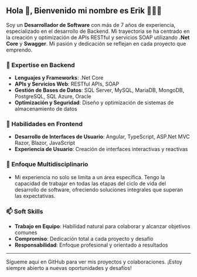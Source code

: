 ## Hola 👋, Bienvenido mi nombre es Erik 👨🏻‍💻
Soy un **Desarrollador de Software** con más de 7 años de experiencia, especializado en el desarrollo de Backend. Mi trayectoria se ha centrado en la creación y optimización de APIs RESTful y servicios SOAP utilizando **.Net Core** y **Swagger**. Mi pasión y dedicación se reflejan en cada proyecto que emprendo.

### 🚀 Expertise en Backend
- **Lenguajes y Frameworks**: .Net Core
- **APIs y Servicios Web**: RESTful APIs, SOAP
- **Gestión de Bases de Datos**: SQL Server, MySQL, MariaDB, MongoDB, PostgreSQL, SQL Azure, Oracle
- **Optimización y Seguridad**: Diseño y optimización de sistemas de almacenamiento de datos

### 🌱 Habilidades en Frontend
- **Desarrollo de Interfaces de Usuario**: Angular, TypeScript, ASP.Net MVC Razor, Blazor, JavaScript
- **Experiencia de Usuario**: Creación de interfaces interactivas y reactivas

### 🤝 Enfoque Multidisciplinario
- Mi experiencia no solo se limita a un área específica. Tengo la capacidad de trabajar en todas las etapas del ciclo de vida del desarrollo de software, ofreciendo soluciones integrales que superan las expectativas.

### 📫 Soft Skills
- **Trabajo en Equipo**: Habilidad natural para colaborar y alcanzar objetivos comunes
- **Compromiso**: Dedicación total a cada proyecto y desafío
- **Responsabilidad**: Enfoque profesional y orientado a resultados

---

Sígueme aquí en GitHub para ver mis proyectos y colaboraciones. ¡Estoy siempre abierto a nuevas oportunidades y desafíos!

